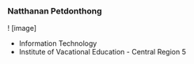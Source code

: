 ### Natthanan Petdonthong
! [image]
- Information Technology
- Institute of Vacational Education - Central Region 5